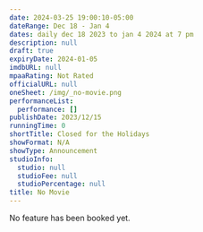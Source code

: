 ```yaml
---
date: 2024-03-25 19:00:10-05:00
dateRange: Dec 18 - Jan 4
dates: daily dec 18 2023 to jan 4 2024 at 7 pm
description: null
draft: true
expiryDate: 2024-01-05
imdbURL: null
mpaaRating: Not Rated
officialURL: null
oneSheet: /img/_no-movie.png
performanceList:
  performance: []
publishDate: 2023/12/15
runningTime: 0
shortTitle: Closed for the Holidays
showFormat: N/A
showType: Announcement
studioInfo:
  studio: null
  studioFee: null
  studioPercentage: null
title: No Movie
---
```


No feature has been booked yet.